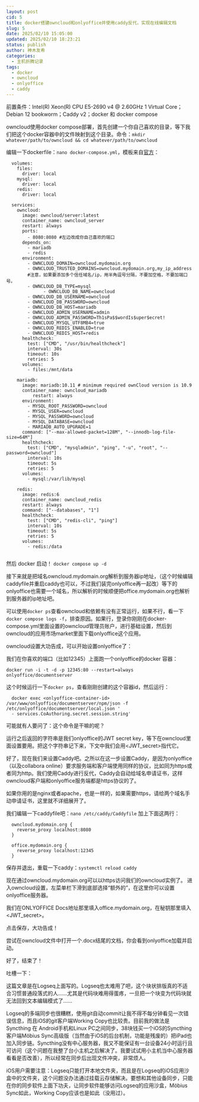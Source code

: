 ```yaml
---
layout: post
cid: 5
title: docker搭建owncloud和onlyoffice并使用caddy反代，实现在线编辑文档
slug: 5
date: 2025/02/10 15:05:00
updated: 2025/02/10 18:23:21
status: publish
author: 神木友希
categories: 
  - 主机折腾记录
tags: 
  - docker
  - owncloud
  - onlyoffice
  - caddy
---
```



前置条件：Intel(R) Xeon(R) CPU E5-2690 v4 @ 2.60GHz 1 Virtual Core；Debian 12 bookworm；Caddy v2；docker 和 docker compose

owncloud使用docker compose部署，首先创建一个你自己喜欢的目录，等下我们把这个docker容器中的文件映射到这个目录。命令：`mkdir whatever/path/to/owncloud && cd whatever/path/to/owncloud`

编辑一下dockerfile：`nano docker-compose.yml`，模板来自[官方](https://doc.owncloud.com/server/next/admin_manual/installation/docker/#docker-compose)：

```
  volumes:
    files:
      driver: local
    mysql:
      driver: local
    redis:
      driver: local
  
  services:
    owncloud:
      image: owncloud/server:latest
      container_name: owncloud_server
      restart: always
      ports:
        - 8080:8080 #左边改成你自己喜欢的端口
      depends_on:
        - mariadb
        - redis
      environment:
        - OWNCLOUD_DOMAIN=owncloud.mydomain.org
        - OWNCLOUD_TRUSTED_DOMAINS=owncloud.mydomain.org,my_ip_address 
        #注意，如果要添加多个信任域名/ip，用半角逗号分隔，不要加空格，不要加端口号。
        - OWNCLOUD_DB_TYPE=mysql
              - OWNCLOUD_DB_NAME=owncloud
        - OWNCLOUD_DB_USERNAME=owncloud
        - OWNCLOUD_DB_PASSWORD=owncloud
        - OWNCLOUD_DB_HOST=mariadb
        - OWNCLOUD_ADMIN_USERNAME=admin
        - OWNCLOUD_ADMIN_PASSWORD=Th1sPa$$wordIs$uper$ecret!
        - OWNCLOUD_MYSQL_UTF8MB4=true
        - OWNCLOUD_REDIS_ENABLED=true
        - OWNCLOUD_REDIS_HOST=redis
      healthcheck:
        test: ["CMD", "/usr/bin/healthcheck"]
        interval: 30s
        timeout: 10s
        retries: 5
      volumes:
        - files:/mnt/data
            
    mariadb:
      image: mariadb:10.11 # minimum required ownCloud version is 10.9
      container_name: owncloud_mariadb
          restart: always
      environment:
        - MYSQL_ROOT_PASSWORD=owncloud
        - MYSQL_USER=owncloud
        - MYSQL_PASSWORD=owncloud
        - MYSQL_DATABASE=owncloud
        - MARIADB_AUTO_UPGRADE=1
      command: ["--max-allowed-packet=128M", "--innodb-log-file-size=64M"]
      healthcheck:
        test: ["CMD", "mysqladmin", "ping", "-u", "root", "--password=owncloud"]
        interval: 10s
        timeout: 5s
        retries: 5
      volumes:
        - mysql:/var/lib/mysql
  
    redis:
      image: redis:6
      container_name: owncloud_redis
      restart: always
      command: ["--databases", "1"]
      healthcheck:
        test: ["CMD", "redis-cli", "ping"]
        interval: 10s
        timeout: 5s
        retries: 5
      volumes:
        - redis:/data
  
```

然后 docker 启动！ `docker compose up -d`

接下来就是把域名owncloud.mydomain.org解析到服务器ip地址，（这个时候编辑caddyfile并重启caddy也可以，不过我们装完onlyoffice再一起改）等下的onlyoffice也需要一个域名，所以解析的时候顺便把office.mydomain.org也解析到服务器的ip地址吧。

可以使用`docker ps`查看owncloud和依赖有没有正常运行，如果不行，看一下`docker compose logs -f`，排查原因。如果行，登录你刚刚在docker-compose.yml里面设置的owncloud管理员账户，进行基础设置，然后到owncloud的应用市场market里面下载onlyoffice这个应用。

owncloud设置大功告成，可以开始设置onlyoffice了：

我们在你喜欢的端口（比如12345）上面跑一个onlyoffice的docker 容器：

```
docker run -i -t -d -p 12345:80 --restart=always onlyoffice/documentserver
```

这个时候运行一下`docker ps`，查看刚刚创建的这个容器id，然后运行：

```
  docker exec <onlyoffice-container-id> /var/www/onlyoffice/documentserver/npm/json -f /etc/onlyoffice/documentserver/local.json '
  - services.CoAuthoring.secret.session.string'
```

可能就有人要问了：这个命令是干嘛的呢？

运行之后返回的字符串是我们onlyoffice的JWT secret key，等下在owncloud里面设置要用。把这个字符串记下来，下文中我们会用<JWT_secret>指代它。

好了，现在我们来设置Caddy吧。之所以在这一步设置Caddy，是因为onlyoffice（以及collabora online）要求服务端和客户端使用同样的协议，比如同为https或者同为http。我们使用Caddy进行反代，Caddy会自动给域名申请证书，这样owncloud客户端和onlyoffice服务端都是https协议的了。

如果你用的是nginx或者apache，也是一样的，如果需要https，请给两个域名手动申请证书，这里就不详细展开了。

我们编辑一下caddyfile吧：`nano /etc/caddy/Caddyfile`
加上下面这两行：

```
  owncloud.mydomain.org {
  	reverse_proxy localhost:8080
  }
  
  office.mydomain.org {
  	reverse_proxy localhost:12345
  }
```

保存并退出，重载一下caddy：`systemctl reload caddy`

现在通过owncloud.mydomain.org可以以https访问我们的owncloud实例了。
进入owncloud设置，左菜单栏下滑到底部选择“额外的”，在这里你可以设置onlyoffice服务器。

我们在ONLYOFFICE Docs地址那里填入office.mydomain.org，在秘钥那里填入<JWT_secret>。

点击保存，大功告成！

尝试在owncloud文件中打开一个.docx结尾的文档，你会看到onlyoffice加载并启动。

好了，结束了！

吐槽一下：

这篇文章是在Logseq上面写的。Logseq也太难用了吧，这个块状排版真的不适合习惯普通段落式的人……尤其是代码块难用得蛋疼，一旦把一个块变为代码块就无法回到文本编辑模式了……

Logseq的多端同步也很糟糕，使用git自动commit让我不得不每分钟看见一次错误信息，而且iOS的git客户端Working Copy也比较贵。目前我的做法是Syncthing 在 Android手机和Linux PC之间同步，38块钱买一个iOS的Syncthing客户端Möbius Sync高级版（当然由于iOS的后台机制，功能是残废的）把iPad也加入同步链。Syncthing没有中心服务器，我又不能保证有一台设备24小时运行且可访问（这个问题在我整了台小主机之后解决了。我要试试用小主机当中心服务器看看是否改善），所以经常在同步后出现文件冲突，非常烦人。

iOS用户需要注意：Logseq只能打开本地文件夹，而且是在Logseq的iOS应用沙盒中的文件夹，这个问题没办法通过挂载云存储解决。要想和其他设备同步，只能在你的同步软件上面下功夫，让同步软件能够访问Logseq的应用沙盒，Möbius Sync如此，Working Copy应该也是如此（没用过）。